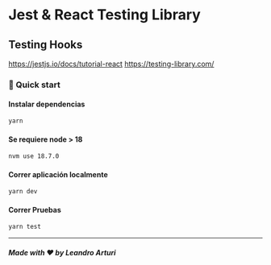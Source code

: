 # Jest & React Testing Library

## Testing Hooks

<https://jestjs.io/docs/tutorial-react>
<https://testing-library.com/>


### 🚀 Quick start

#### Instalar dependencias

```bash
yarn
```

#### Se requiere node > 18

```bash
nvm use 18.7.0
```

#### Correr aplicación localmente

```bash
yarn dev
```

#### Correr Pruebas

```bash
yarn test
```

---

##### Made with ❤️ by Leandro Arturi
